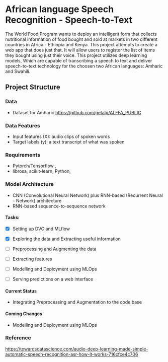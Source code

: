 # African language Speech Recognition - Speech-to-Text
The World Food Program wants to deploy an intelligent form that collects nutritional information of food bought and sold at markets in two different countries in Africa - Ethiopia and Kenya. This project attempts to create a web app that does just that. It will allow users to register the list of items they bought using just their voice. This project utilizes deep learning models, Which are capable of transcribing a speech to text and deliver speech-to-text technology for the choosen two African languages: Amharic and Swahili.



## Project Structure
### Data
- Dataset for Amharic https://github.com/getalp/ALFFA_PUBLIC

### Data Features
- Input features (X): audio clips of spoken words
- Target labels (y): a text transcript of what was spoken

### Requirements
- Pytorch/Tensorflow ,
- librosa, scikit-learn, Python,

### Model Architecture
- CNN (Convolutional Neural Network) plus RNN-based (Recurrent Neural - Network) architecture
- RNN-based sequence-to-sequence network


#### Tasks:
- [x] Setting up DVC and MLflow
- [x] Exploring the data and Extracting useful information
- [ ] Preprocessing and Augmenting the data  
- [ ] Extracting features
- [ ] Modelling and Deployment using MLOps
- [ ] Serving predictions on a web interface



#### Current Status
* Integrating Preprocessing and Augmentation to the code base

#### Coming Changes
* Modelling and Deployment using MLOps





### Reference
https://towardsdatascience.com/audio-deep-learning-made-simple-automatic-speech-recognition-asr-how-it-works-716cfce4c706
